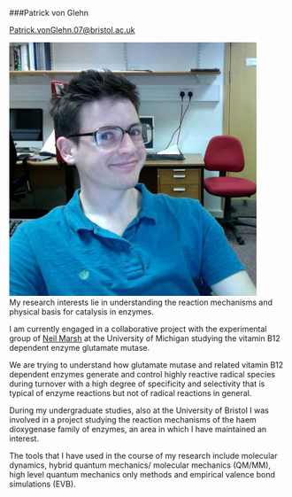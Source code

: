 ###Patrick von Glehn

Patrick.vonGlehn.07@bristol.ac.uk

![](patrick.jpeg)  
My research interests lie in understanding the reaction mechanisms and physical basis for catalysis in enzymes.

I am currently engaged in a collaborative project with the experimental group of [Neil Marsh](https://sites.google.com/a/umich.edu/the-marsh-lab/) at the University of Michigan studying the vitamin B12 dependent enzyme glutamate mutase.

We are trying to understand how glutamate mutase and related vitamin B12 dependent enzymes generate and control highly reactive radical species during turnover with a high degree of specificity and selectivity that is typical of enzyme reactions but not of radical reactions in general.

During my undergraduate studies, also at the University of Bristol I was involved in a project studying the reaction mechanisms of the haem dioxygenase family of enzymes, an area in which I have maintained an interest.

The tools that I have used in the course of my research include molecular dynamics, hybrid quantum  mechanics/ molecular mechanics (QM/MM), high level quantum mechanics only methods and empirical valence bond simulations (EVB).

